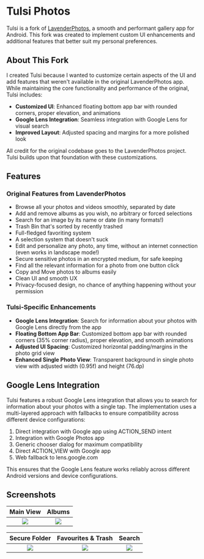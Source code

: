 # Tulsi Photos

Tulsi is a fork of [LavenderPhotos](https://github.com/KaustubhPatange/LavenderPhotos), a smooth and performant gallery app for Android. This fork was created to implement custom UI enhancements and additional features that better suit my personal preferences.

## About This Fork

I created Tulsi because I wanted to customize certain aspects of the UI and add features that weren't available in the original LavenderPhotos app. While maintaining the core functionality and performance of the original, Tulsi includes:

- **Customized UI**: Enhanced floating bottom app bar with rounded corners, proper elevation, and animations
- **Google Lens Integration**: Seamless integration with Google Lens for visual search
- **Improved Layout**: Adjusted spacing and margins for a more polished look

All credit for the original codebase goes to the LavenderPhotos project. Tulsi builds upon that foundation with these customizations.

## Features

### Original Features from LavenderPhotos
- Browse all your photos and videos smoothly, separated by date
- Add and remove albums as you wish, no arbitrary or forced selections
- Search for an image by its name or date (in many formats!)
- Trash Bin that's sorted by recently trashed
- Full-fledged favoriting system
- A selection system that doesn't suck
- Edit and personalize any photo, any time, without an internet connection (even works in landscape mode!)
- Secure sensitive photos in an encrypted medium, for safe keeping
- Find all the relevant information for a photo from one button click
- Copy and Move photos to albums easily
- Clean UI and smooth UX
- Privacy-focused design, no chance of anything happening without your permission

### Tulsi-Specific Enhancements
- **Google Lens Integration**: Search for information about your photos with Google Lens directly from the app
- **Floating Bottom App Bar**: Customized bottom app bar with rounded corners (35% corner radius), proper elevation, and smooth animations
- **Adjusted UI Spacing**: Customized horizontal padding/margins in the photo grid view
- **Enhanced Single Photo View**: Transparent background in single photo view with adjusted width (0.95f) and height (76.dp)

## Google Lens Integration

Tulsi features a robust Google Lens integration that allows you to search for information about your photos with a single tap. The implementation uses a multi-layered approach with fallbacks to ensure compatibility across different device configurations:

1. Direct integration with Google app using ACTION_SEND intent
2. Integration with Google Photos app
3. Generic chooser dialog for maximum compatibility
4. Direct ACTION_VIEW with Google app
5. Web fallback to lens.google.com

This ensures that the Google Lens feature works reliably across different Android versions and device configurations.

## Screenshots
  Main View                 |  Albums                   |
:--------------------------:|:-------------------------:|
![](/assets/images/main.png)|![](/assets/images/albums.png)

  Secure Folder            |  Favourites & Trash       |  Search                  |
:-------------------------:|:-------------------------:|:-------------------------:
  ![](/assets/images/locked.png)|![](/assets/images/favtrash.png)|![](/assets/images/search.png)
